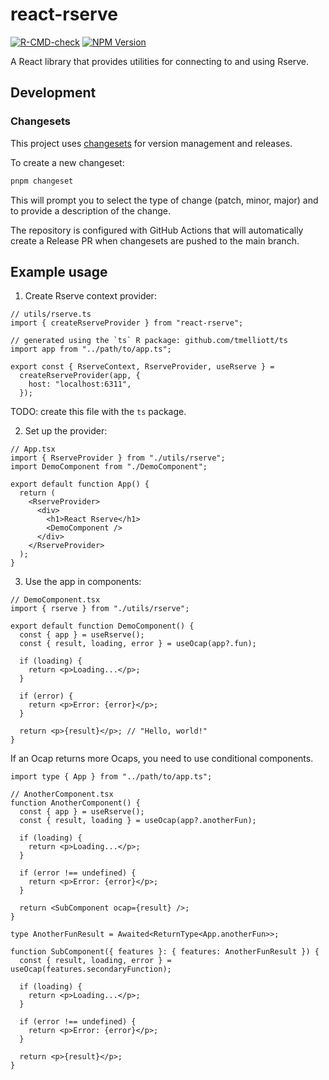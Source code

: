 # react-rserve

[![R-CMD-check](https://github.com/tmelliott/react-rserve/actions/workflows/ci.yml/badge.svg)](https://github.com/tmelliott/react-rserve/actions/workflows/ci.yml)
[![NPM Version](https://img.shields.io/npm/v/@tmelliott/react-rserve)](https://www.npmjs.com/package/@tmelliott/react-rserve)

A React library that provides utilities for connecting to and using Rserve.

## Development

### Changesets

This project uses [changesets](https://github.com/changesets/changesets) for version management and releases.

To create a new changeset:

```bash
pnpm changeset
```

This will prompt you to select the type of change (patch, minor, major) and to provide a description of the change.

The repository is configured with GitHub Actions that will automatically create a Release PR when changesets are pushed to the main branch.

## Example usage

1. Create Rserve context provider:

```tsx
// utils/rserve.ts
import { createRserveProvider } from "react-rserve";

// generated using the `ts` R package: github.com/tmelliott/ts
import app from "../path/to/app.ts";

export const { RserveContext, RserveProvider, useRserve } =
  createRserveProvider(app, {
    host: "localhost:6311",
  });
```

TODO: create this file with the `ts` package.

2. Set up the provider:

```tsx
// App.tsx
import { RserveProvider } from "./utils/rserve";
import DemoComponent from "./DemoComponent";

export default function App() {
  return (
    <RserveProvider>
      <div>
        <h1>React Rserve</h1>
        <DemoComponent />
      </div>
    </RserveProvider>
  );
}
```

3. Use the app in components:

```tsx
// DemoComponent.tsx
import { rserve } from "./utils/rserve";

export default function DemoComponent() {
  const { app } = useRserve();
  const { result, loading, error } = useOcap(app?.fun);

  if (loading) {
    return <p>Loading...</p>;
  }

  if (error) {
    return <p>Error: {error}</p>;
  }

  return <p>{result}</p>; // "Hello, world!"
}
```

If an Ocap returns more Ocaps, you need to use conditional components.

```tsx
import type { App } from "../path/to/app.ts";

// AnotherComponent.tsx
function AnotherComponent() {
  const { app } = useRserve();
  const { result, loading } = useOcap(app?.anotherFun);

  if (loading) {
    return <p>Loading...</p>;
  }

  if (error !== undefined) {
    return <p>Error: {error}</p>;
  }

  return <SubComponent ocap={result} />;
}

type AnotherFunResult = Awaited<ReturnType<App.anotherFun>>;

function SubComponent({ features }: { features: AnotherFunResult }) {
  const { result, loading, error } = useOcap(features.secondaryFunction);

  if (loading) {
    return <p>Loading...</p>;
  }

  if (error !== undefined) {
    return <p>Error: {error}</p>;
  }

  return <p>{result}</p>;
}
```
